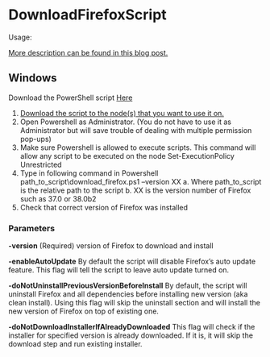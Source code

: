 # DownloadFirefoxScript

Usage:

[More description can be found in this blog post.](http://agilesoftwaretesting.com/firefox-silent-install-script/)

## Windows

Download the PowerShell script [Here](blob/master/download_firefox.ps1)

1.	[Download the script to the node(s) that you want to use it on.](https://raw.githubusercontent.com/dimacus/DownloadFirefoxScript/master/download_firefox.ps1)
2.	Open Powershell as Administrator. (You do not have to use it as Administrator but will save trouble of dealing with multiple permission pop-ups)
3.	Make sure Powershell is allowed to execute scripts. This command will allow any script to be executed on the node Set-ExecutionPolicy Unrestricted
4.	Type in following command in Powershell path_to_script\download_firefox.ps1 –version XX
a.	Where path_to_script is the relative path to the script
b.	XX is the version number of Firefox such as 37.0 or 38.0b2
5.	Check that correct version of Firefox was installed

### Parameters

**-version** (Required) version of Firefox to download and install

**-enableAutoUpdate** By default the script will disable Firefox’s auto update feature. This flag will tell the script to leave auto update turned on.

**-doNotUninstallPreviousVersionBeforeInstall** By default, the script will uninstall Firefox and all dependencies before installing new version (aka clean install). Using this flag will skip the uninstall section and will install the new version of Firefox on top of existing one.

**-doNotDownloadInstallerIfAlreadyDownloaded** This flag will check if the installer for specified version is already downloaded. If it is, it will skip the download step and run existing installer.



